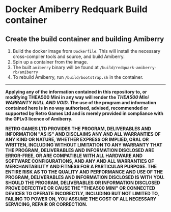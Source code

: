 # Docker Amiberry Redquark Build container

## Create the build container and building Amiberry

1. Build the docker image from `Dockerfile`. This will install the necessary cross-compiler tools and source, and build Amiberry.
2. Spin up a container from the image.
3. The built `amiberry` binary will be found at `/build/redquark-amiberry-rb/amiberry`
4. To rebuild Amiberry, run `/build/bootstrap.sh` in the container.

---
**Applying any of the information contained in this repository to, or modifying THEA500 Mini in any way will render the
_THEA500 Mini WARRANTY NULL AND VOID_. The use of the program and information contained here is in no way authorised,
advised, recommended or supported by Retro Games Ltd and is merely provided in compliance with the GPLv3 licence of Amiberry.**

**RETRO GAMES LTD PROVIDES THE PROGRAM, DELIVERABLES AND INFORMATION "AS IS" AND
DISCLAIMS ANY AND ALL WARRANTIES OF ANY KIND OR NATURE, WHETHER EXPRESS OR
IMPLIED, ORAL OR WRITTEN, INCLUDING WITHOUT LIMITATION TO ANY WARRANTY THAT
THE PROGRAM, DELIVERABLES AND INFORMATION DISCLOSED ARE ERROR-FREE,
OR ARE COMPATIBLE WITH ALL HARDWARE AND SOFTWARE CONFIGURATIONS, AND ANY AND
ALL WARRANTIES OF MERCHANTABILITY AND FITNESS FOR A PARTICULAR PURPOSE.
THE ENTIRE RISK AS TO THE QUALITY AND PERFORMANCE AND USE OF THE PROGRAM, DELIVERABLES AND
INFORMATION DISCLOSED IS WITH YOU. SHOULD THE PROGRAM, DELIVERABLES OR INFORMATION
DISCLOSED PROVE DEFECTIVE OR CAUSE THE "THEA500 MINI" OR CONNECTED DEVICES TO OPERATE
INCORECTLY, INCLUDING BUT NOT LIMITED TO, FAILING TO POWER ON, YOU ASSUME THE COST OF ALL
NECESSARY SERVICING, REPAIR OR CORRECTION.**
